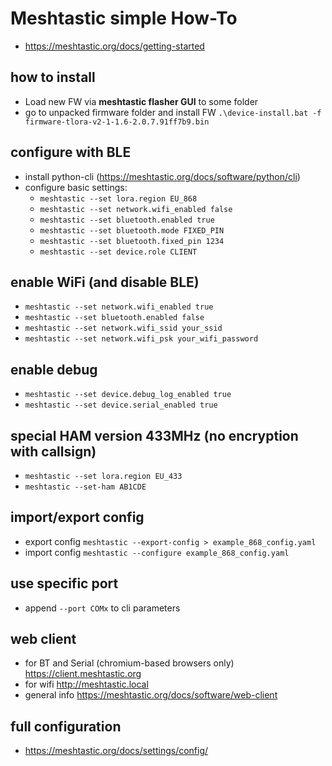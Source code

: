 # Meshtastic simple How-To

- https://meshtastic.org/docs/getting-started

## how to install

- Load new FW via **meshtastic flasher GUI** to some folder
- go to unpacked firmware folder and install FW `.\device-install.bat -f firmware-tlora-v2-1-1.6-2.0.7.91ff7b9.bin`

## configure with BLE

- install python-cli (https://meshtastic.org/docs/software/python/cli)
- configure basic settings:
	- `meshtastic --set lora.region EU_868`
	- `meshtastic --set network.wifi_enabled false`
	- `meshtastic --set bluetooth.enabled true`
	- `meshtastic --set bluetooth.mode FIXED_PIN`
	- `meshtastic --set bluetooth.fixed_pin 1234`
	- `meshtastic --set device.role CLIENT`

## enable WiFi (and disable BLE)

- `meshtastic --set network.wifi_enabled true`
- `meshtastic --set bluetooth.enabled false`
- `meshtastic --set network.wifi_ssid your_ssid`
- `meshtastic --set network.wifi_psk your_wifi_password`

## enable debug

- `meshtastic --set device.debug_log_enabled true`
- `meshtastic --set device.serial_enabled true`

## special HAM version 433MHz (no encryption with callsign)

- `meshtastic --set lora.region EU_433`
- `meshtastic --set-ham AB1CDE`

## import/export config

- export config `meshtastic --export-config > example_868_config.yaml`
- import config `meshtastic --configure example_868_config.yaml`

## use specific port

- append `--port COMx` to cli parameters

## web client

- for BT and Serial (chromium-based browsers only) https://client.meshtastic.org
- for wifi http://meshtastic.local 
- general info https://meshtastic.org/docs/software/web-client

## full configuration

- https://meshtastic.org/docs/settings/config/
